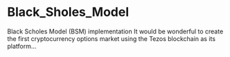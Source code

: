 # Black_Sholes_Model
Black Scholes Model (BSM) implementation
It would be wonderful to create the first cryptocurrency options market using the Tezos blockchain as its platform...
